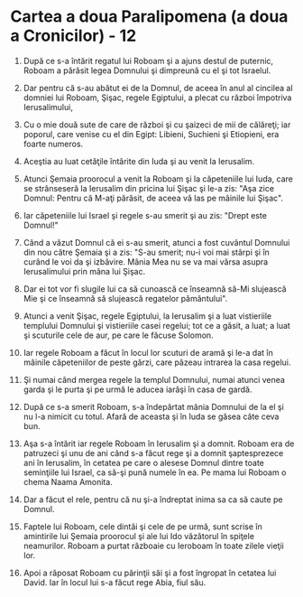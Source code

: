 # Cartea a doua Paralipomena (a doua a Cronicilor) - 12

1. După ce s-a întărit regatul lui Roboam şi a ajuns destul de puternic, Roboam a părăsit legea Domnului şi dimpreună cu el şi tot Israelul. 

2. Dar pentru că s-au abătut ei de la Domnul, de aceea în anul al cincilea al domniei lui Roboam, Şişac, regele Egiptului, a plecat cu război împotriva Ierusalimului, 

3. Cu o mie două sute de care de război şi cu şaizeci de mii de călăreţi; iar poporul, care venise cu el din Egipt: Libieni, Suchieni şi Etiopieni, era foarte numeros. 

4. Aceştia au luat cetăţile întărite din Iuda şi au venit la Ierusalim. 

5. Atunci Şemaia proorocul a venit la Roboam şi la căpeteniile lui Iuda, care se strânseseră la Ierusalim din pricina lui Şişac şi le-a zis: "Aşa zice Domnul: Pentru că M-aţi părăsit, de aceea vă las pe mâinile lui Şişac". 

6. Iar căpeteniile lui Israel şi regele s-au smerit şi au zis: "Drept este Domnul!" 

7. Când a văzut Domnul că ei s-au smerit, atunci a fost cuvântul Domnului din nou către Şemaia şi a zis: "S-au smerit; nu-i voi mai stârpi şi în curând le voi da şi izbăvire. Mânia Mea nu se va mai vărsa asupra Ierusalimului prin mâna lui Şişac. 

8. Dar ei tot vor fi slugile lui ca să cunoască ce înseamnă să-Mi slujească Mie şi ce înseamnă să slujească regatelor pământului". 

9. Atunci a venit Şişac, regele Egiptului, la Ierusalim şi a luat vistieriile templului Domnului şi vistieriile casei regelui; tot ce a găsit, a luat; a luat şi scuturile cele de aur, pe care le făcuse Solomon. 

10. Iar regele Roboam a făcut în locul lor scuturi de aramă şi le-a dat în mâinile căpeteniilor de peste gărzi, care păzeau intrarea la casa regelui. 

11. Şi numai când mergea regele la templul Domnului, numai atunci venea garda şi le purta şi pe urmă le aducea iarăşi în casa de gardă. 

12. După ce s-a smerit Roboam, s-a îndepărtat mânia Domnului de la el şi nu l-a nimicit cu totul. Afară de aceasta şi în Iuda se găsea câte ceva bun. 

13. Aşa s-a întărit iar regele Roboam în Ierusalim şi a domnit. Roboam era de patruzeci şi unu de ani când s-a făcut rege şi a domnit şaptesprezece ani în Ierusalim, în cetatea pe care o alesese Domnul dintre toate seminţiile lui Israel, ca să-şi pună numele în ea. Pe mama lui Roboam o chema Naama Amonita. 

14. Dar a făcut el rele, pentru că nu şi-a îndreptat inima sa ca să caute pe Domnul. 

15. Faptele lui Roboam, cele dintâi şi cele de pe urmă, sunt scrise în amintirile lui Şemaia proorocul şi ale lui Ido văzătorul în spiţele neamurilor. Roboam a purtat războaie cu Ieroboam în toate zilele vieţii lor. 

16. Apoi a răposat Roboam cu părinţii săi şi a fost îngropat în cetatea lui David. Iar în locul lui s-a făcut rege Abia, fiul său. 

